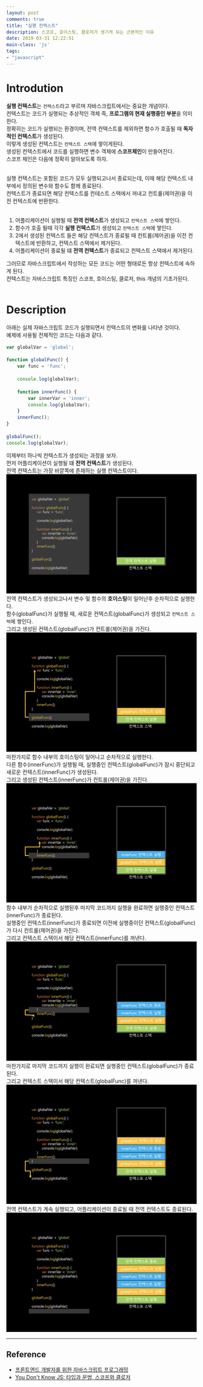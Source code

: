 ```yaml
---
layout: post
comments: true
title: "실행 컨텍스트"
description: 스코프, 호이스팅, 클로저가 생기게 되는 근본적인 이유
date: 2019-03-31 12:22:51
main-class: 'js'
tags:
- "javascript"
---
```


# Introdution
**실행 컨텍스트**는 `컨텍스트`라고 부르며 자바스크립트에서는 중요한 개념이다.<br>
컨텍스트는 코드가 실행되는 추상적인 객체 즉, **프로그램의 현재 실행중인 부분**을 의미한다.<br>
정확히는 코드가 실행되는 환경이며, 전역 컨텍스트를 제외하면 함수가 호출될 때 **독자적인 컨텍스트**가 생성된다.<br>
이렇게 생성된 컨텍스트는 `컨텍스트 스택`에 쌓이게된다.<br>
생성된 컨텍스트에서 코드를 실행하면 변수 객체에 **스코프체인**이 만들어진다.<br>
스코프 체인은 다음에 정확히 알아보도록 하자.<br><br>

실행 컨텍스트는 포함된 코드가 모두 실행되고나서 종료되는데, 이때 해당 컨텍스트 내부에서 정의된 변수와 함수도 함께 종료된다.<br>
컨텍스트가 종료되면 해당 컨텍스트를 컨테스트 스택에서 꺼내고 컨트롤(제어권)을 이전 컨텍스트에 반환한다.<br><br>

1. 어플리케이션이 실행될 때 **전역 컨텍스트**가 생성되고 `컨텍스트 스택`에 쌓인다.
2. 함수가 호출 될때 각각 **실행 컨텍스트**가 생성되고 `컨텍스트 스택`에 쌓인다.
3. 2에서 생성된 컨텍스트 들은 해당 컨텍스트가 종료될 때 컨트롤(제어권)을 이전 컨텍스트에 반환하고, 컨텍스트 스택에서 제거된다.
4. 어플리케이션이 종료될 떄 **전역 컨텍스트**가 종료되고 컨텍스트 스택에서 제거된다.

그러므로 자바스크립트에서 작성하는 모든 코드는 어떤 형태로든 항상 컨텍스트에 속하게 된다.<br>
컨텍스트는 자바스크립트 특징인 스코프, 호이스팅, 클로저, this 개념의 기초가된다.<br><br>

# Description
아래는 실제 자바스크립트 코드가 실행되면서 컨텍스트의 변화를 나타낸 것이다.<br>
예제에 사용될 전체적인 코드는 다음과 같다.
```js
var globalVar = 'global';

function globalFunc() {
    var func = 'func';

    console.log(globalVar);

    function innerFunc() {
        var innerVar = 'inner';
        console.log(globalVar);
    }
    innerFunc();
}

globalFunc();
console.log(globalVar);
```
이제부터 하나씩 컨텍스트가 생성되는 과정을 보자.<br>
먼저 어플리케이션이 실행될 떄 **전역 컨텍스트**가 생성된다.<br>
전역 컨텍스트는 가장 바깥쪽에 존재하는 실행 컨텍스트이다.
![context1](/assets/img/js/context1.png)
<br>
전역 컨텍스트가 생성되고나서 변수 및 함수의 **호이스팅**이 일어난후 순차적으로 실행한다.<br>
함수(globalFunc)가 실행될 때, 새로운 컨텍스트(globalFunc)가 생성되고 `컨텍스트 스택`에 쌓인다.<br>
그리고 생성된 컨텍스트(globalFunc)가 컨트롤(제어권)을 가진다.
![context2](/assets/img/js/context2.png)
<br>
마찬가지로 함수 내부의 호이스팅이 일어나고 순차적으로 실행한다.<br>
다른 함수(innerFunc)가 실행될 때, 실행중인 컨텍스트(globalFunc)가 잠시 중단되고 새로운 컨텍스트(innerFunc)가 생성된다.<br>
그리고 생성된 컨텍스트(innerFunc)가 컨트롤(제어권)을 가진다.
![context3](/assets/img/js/context3.png)
<br>
함수 내부가 순차적으로 실행된후 마지막 코드까지 실행을 완료하면 실행중인 컨텍스트(innerFunc)가 종료된다.<br>
실행중인 컨텍스트(innerFunc)가 종료되면 이전에 실행중이던 컨텍스트(globalFunc)가 다시 컨트롤(제어권)을 가진다.<br>
그리고 컨텍스트 스텍이서 해당 컨텍스트(innerFunc)를 꺼낸다.
![context4](/assets/img/js/context4.png)
<br>
마찬가지로 마지막 코드까지 실행이 완료되면 실행중인 컨텍스트(globalFunc)가 종료된다.<br>
그리고 컨텍스트 스텍이서 해당 컨텍스트(globalFunc)를 꺼낸다.
![context5](/assets/img/js/context5.png)
<br>
전역 컨텍스트가 계속 실행되고, 어플리케이션이 종료될 때 전역 컨텍스트도 종료된다.
![context6](/assets/img/js/context6.png)

---
## Reference
- [프론트엔드 개발자를 위한 자바스크립트 프로그래밍](http://www.kyobobook.co.kr/product/detailViewKor.laf?ejkGb=KOR&mallGb=KOR&barcode=9788966260768&orderClick=LAG&Kc=)
- [You Don't Know JS: 타입과 문법, 스코프와 클로저](http://www.kyobobook.co.kr/product/detailViewKor.laf?ejkGb=KOR&mallGb=KOR&barcode=9788968488528&orderClick=LAH&Kc=)
